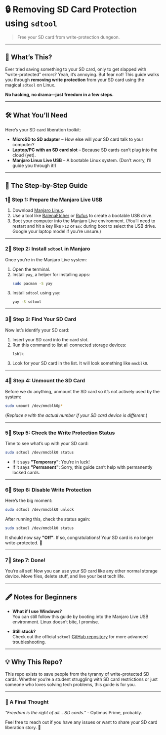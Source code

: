 # 🔒 Removing SD Card Protection using `sdtool`  

> Free your SD card from write-protection dungeon.  

---

## 🤔 What’s This?  

Ever tried saving something to your SD card, only to get slapped with "write-protected" errors? Yeah, it’s annoying. But fear not! This guide walks you through **removing write protection** from your SD card using the magical `sdtool` on Linux.  

**No hacking, no drama—just freedom in a few steps.**  

---

## 🛠️ What You’ll Need  

Here’s your SD card liberation toolkit:  
- **MicroSD to SD adapter** – How else will your SD card talk to your computer?  
- **Laptop/PC with an SD card slot** – Because SD cards can’t plug into the cloud (yet).  
- **Manjaro Linux Live USB** – A bootable Linux system. (Don’t worry, I’ll guide you through it!)  

---

## 🐧 The Step-by-Step Guide  

### 1⃣ Step 1: **Prepare the Manjaro Live USB**  
1. Download [Manjaro Linux](https://manjaro.org/download/).  
2. Use a tool like [BalenaEtcher](https://etcher.balena.io/) or [Rufus](https://rufus.ie/) to create a bootable USB drive.  
3. Boot your computer into the Manjaro Live environment. (You’ll need to restart and hit a key like `F12` or `Esc` during boot to select the USB drive. Google your laptop model if you’re unsure.)  

---

### 2⃣ Step 2: **Install `sdtool` in Manjaro**  
Once you’re in the Manjaro Live system:  
1. Open the terminal.  
2. Install `yay`, a helper for installing apps:  
   ```bash  
   sudo pacman -S yay  
   ```  
3. Install `sdtool` using `yay`:  
   ```bash  
   yay -S sdtool  
   ```  

---

### 3⃣ Step 3: **Find Your SD Card**  
Now let’s identify your SD card:  
1. Insert your SD card into the card slot.  
2. Run this command to list all connected storage devices:  
   ```bash  
   lsblk  
   ```  
3. Look for your SD card in the list. It will look something like `mmcblk0`.  

---

### 4⃣ Step 4: **Unmount the SD Card**  
Before we do anything, unmount the SD card so it’s not actively used by the system:  
```bash  
sudo umount /dev/mmcblk0p*  
```  
(*Replace `0` with the actual number if your SD card device is different.*)  

---

### 5⃣ Step 5: **Check the Write Protection Status**  
Time to see what’s up with your SD card:  
```bash  
sudo sdtool /dev/mmcblk0 status  
```  
- If it says **"Temporary"**: You’re in luck!  
- If it says **"Permanent"**: Sorry, this guide can’t help with permanently locked cards.  

---

### 6⃣ Step 6: **Disable Write Protection**  
Here’s the big moment:  
```bash  
sudo sdtool /dev/mmcblk0 unlock  
```  
After running this, check the status again:  
```bash  
sudo sdtool /dev/mmcblk0 status  
```  
It should now say **"Off"**. If so, congratulations! Your SD card is no longer write-protected. 🎉  

---

### 7⃣ Step 7: **Done!**  
You’re all set! Now you can use your SD card like any other normal storage device. Move files, delete stuff, and live your best tech life.  

---

## 🖋️ Notes for Beginners  

- **What if I use Windows?**  
  You can still follow this guide by booting into the Manjaro Live USB environment. Linux doesn’t bite, I promise.  

- **Still stuck?**  
  Check out the official `sdtool` [GitHub repository](https://github.com/BertoldVdb/sdtool) for more advanced troubleshooting.  

---

## 💡 Why This Repo?  

This repo exists to save people from the tyranny of write-protected SD cards. Whether you’re a student struggling with SD card restrictions or just someone who loves solving tech problems, this guide is for you.  

---

### 🌟 A Final Thought  
*"Freedom is the right of all... SD cards."* - Optimus Prime, probably.  

Feel free to reach out if you have any issues or want to share your SD card liberation story. 🚀
